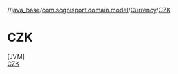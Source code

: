 //[java_base](../../../../index.md)/[com.sognisport.domain.model](../../index.md)/[Currency](../index.md)/[CZK](index.md)

# CZK

[JVM]\
[CZK](index.md)
